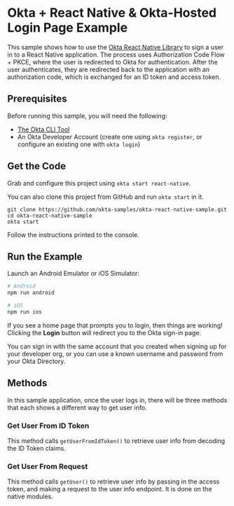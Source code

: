 # Okta + React Native & Okta-Hosted Login Page Example

This sample shows how to use the [Okta React Native Library](https://github.com/okta/okta-react-native) to sign a user in to a React Native application. The process uses Authorization Code Flow + PKCE, where the user is redirected to Okta for authentication. After the user authenticates, they are redirected back to the application with an authorization code, which is exchanged for an ID token and access token.

## Prerequisites

Before running this sample, you will need the following:

* [The Okta CLI Tool](https://github.com/okta/okta-cli#installation)
* An Okta Developer Account (create one using `okta register`, or configure an existing one with `okta login`)

## Get the Code

Grab and configure this project using `okta start react-native`. 

You can also clone this project from GitHub and run `okta start` in it.

```
git clone https://github.com/okta-samples/okta-react-native-sample.git
cd okta-react-native-sample
okta start
```

Follow the instructions printed to the console.

## Run the Example

Launch an Android Emulator or iOS Simulator:

```bash
# Android
npm run android

# iOS
npm run ios
```

If you see a home page that prompts you to login, then things are working!  Clicking the **Login** button will redirect you to the Okta sign-in page.

You can sign in with the same account that you created when signing up for your developer org, or you can use a known username and password from your Okta Directory.

## Methods

In this sample application, once the user logs in, there will be three methods that each shows a different way to get user info. 

### Get User From ID Token ###

This method calls `getUserFromIdToken()` to retrieve user info from decoding the ID Token claims.

### Get User From Request ###

This method calls `getUser()` to retrieve user info by passing in the access token, and making a request to the user info endpoint. It is done on the native modules. 
